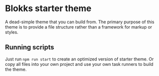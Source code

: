 # Blokks starter theme

A dead-simple theme that you can build from. The primary purpose of this theme is 
to provide a file structure rather than a framework for markup or styles.

## Running scripts

Just run `npm run start` to create an optimized version of starter theme. Or copy 
all files into your own project and use your own task runners to build the theme.
